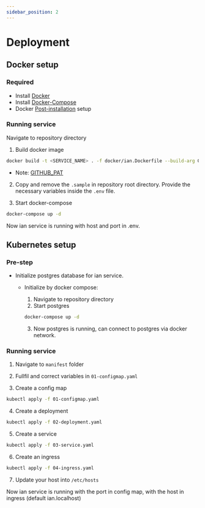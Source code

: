```yaml
---
sidebar_position: 2
---
```


# Deployment

## Docker setup

### Required
- Install [Docker](https://docs.docker.com/desktop/install/ubuntu/)
- Install [Docker-Compose](https://docs.docker.com/compose/install/linux/)
- Docker [Post-installation](https://docs.docker.com/engine/install/linux-postinstall/) setup

### Running service
Navigate to repository directory

1. Build docker image
```bash
docker build -t <SERVICE_NAME> . -f docker/ian.Dockerfile --build-arg GITHUB_PAT=<GITHUB_PAT>
```
* Note: [GITHUB_PAT](https://docs.github.com/en/authentication/keeping-your-account-and-data-secure/managing-your-personal-access-tokens)

2. Copy and remove the `.sample` in repository root directory. Provide the necessary variables inside the `.env` file.

3. Start docker-compose

```bash
docker-compose up -d
```

Now ian service is running with host and port in .env.

## Kubernetes setup

### Pre-step
- Initialize postgres database for ian service.
    - Initialize by docker compose:
        1. Navigate to repository directory
        2. Start postgres

        ```bash
        docker-compose up -d
        ```
        3. Now postgres is running, can connect to postgres via docker network.


### Running service
1. Navigate to `manifest` folder

2. Fullfil and correct variables in `01-configmap.yaml`

3. Create a config map
```bash
kubectl apply -f 01-configmap.yaml
```

4. Create a deployment
```bash
kubectl apply -f 02-deployment.yaml
```

5. Create a service 
```bash
kubectl apply -f 03-service.yaml
```

6. Create an ingress
```bash
kubectl apply -f 04-ingress.yaml
```

7. Update your host into `/etc/hosts`

Now ian service is running with the port in config map, with the host in ingress (default ian.localhost)
